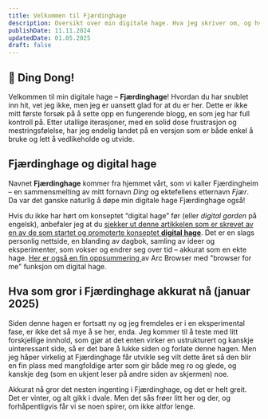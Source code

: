 ```yaml
---
title: Velkommen til Fjærdinghage
description: Oversikt over min digitale hage. Hva jeg skriver om, og hva jeg planlegger å skrive.
publishDate: 11.11.2024
updatedDate: 01.05.2025
draft: false
---
```



## 🔔 Ding Dong! 

Velkommen til min digitale hage – **Fjærdinghage**! Hvordan du har snublet inn hit, vet jeg ikke, men jeg er uansett glad for at du er her. Dette er ikke mitt første forsøk på å sette opp en fungerende blogg, en som jeg har full kontroll på. Etter utallige iterasjoner, med en solid dose frustrasjon og mestringsfølelse, har jeg endelig landet på en versjon som er både enkel å bruke og lett å vedlikeholde og utvide.

## Fjærdinghage og digital hage

Navnet **Fjærdinghage** kommer fra hjemmet vårt, som vi kaller Fjærdingheim – en sammensmelting av mitt fornavn _Ding_ og ektefellens etternavn _Fjær_. Da var det ganske naturlig å døpe min digitale hage Fjærdinghage også!

  
Hvis du ikke har hørt om konseptet “digital hage” før (eller _digital garden_ på engelsk), anbefaler jeg at du [sjekker ut denne artikkelen som er skrevet av en av de som startet og promoterte konseptet **digital hage**](https://maggieappleton.com/garden-history). Det er en slags personlig nettside, en blanding av dagbok, samling av ideer og eksperimenter, som vokser og endrer seg over tid – akkurat som en ekte hage. [Her er også en fin oppsummering ](https://search.arc.net/Ud75Xmmw6vCT18nmeWZe)av Arc Browser med "browser for me" funksjon om digital hage.

## Hva som gror i Fjærdinghage akkurat nå (januar 2025)

Siden denne hagen er fortsatt ny og jeg fremdeles er i en eksperimental fase, er ikke det så mye å se her, enda. Jeg kommer til å teste med litt forskjellige innhold, som gjør at det enten virker en ustrukturert og kanskje uinteressant side, så er det bare å lukke siden og forlate denne hagen. Men jeg håper virkelig at Fjærdinghage får utvikle seg vilt dette året så den blir en fin plass med mangfoldige arter som gir både meg ro og glede, og kanskje deg (som en ukjent leser på andre siden av skjermen) noe. 

Akkurat nå gror det nesten ingenting i Fjærdinghage, og det er helt greit. Det er vinter, og alt gikk i dvale. Men det sås frøer litt her og der, og forhåpentligvis får vi se noen spirer, om ikke altfor lenge. 










